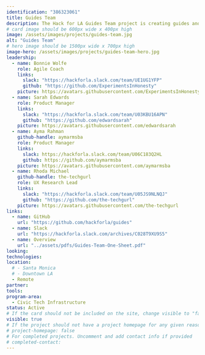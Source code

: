 ```yaml
---
identification: "386323061"
title: Guides Team
description: The Hack for LA Guides Team project is creating guides and templates from the effective practices that HfLA has developed and iterated from our projects. HfLA Guides aim to share replicable processes and practices from Engineering, UI/UX, Product Management, Data Science, Marketing Fundraising, DevOps, Admin, and Professional Development. The project seeks to further grow HfLA’s peer learning and iterative culture, and ultimately improve outcomes for the entire civic tech ecosystem.
# card image should be 600px wide x 400px high
image: /assets/images/projects/guides-team.jpg
alt: "Guides Team"
# hero image should be 1500px wide x 700px high
image-hero: /assets/images/projects/guides-team-hero.jpg
leadership:
  - name: Bonnie Wolfe
    role: Agile Coach
    links:
      slack: "https://hackforla.slack.com/team/UE1UG1YFP"
      github: "https://github.com/ExperimentsInHonesty"
    picture: https://avatars.githubusercontent.com/ExperimentsInHonesty
  - name: Sarah Edwards
    role: Product Manager
    links:
      slack: "https://hackforla.slack.com/team/U03KBU16APN"
      github: "https://github.com/edwardsarah"
    picture: https://avatars.githubusercontent.com/edwardsarah
  - name: Ayma Rahman
    github-handle: aymarmsba
    role: Product Manager
    links:
      slack: https://hackforla.slack.com/team/U06C183Q2HL
      github: https://github.com/aymarmsba
    picture: https://avatars.githubusercontent.com/aymarmsba
  - name: Rhoda Michael
    github-handle: the-techgurl
    role: UX Research Lead
    links:
      slack: "https://hackforla.slack.com/team/U05JS9NLNQJ"
      github: "https://github.com/the-techgurl"
    picture: https://avatars.githubusercontent.com/the-techgurl
links:
  - name: GitHub
    url: "https://github.com/hackforla/guides"
  - name: Slack
    url: "https://hackforla.slack.com/archives/C028T9XU9S5"
  - name: Overview
    url: "../assets/pdfs/Guides-Team-One-Sheet.pdf"
looking:
technologies:
location:
  # - Santa Monica
  # - Downtown LA
  - Remote
partner:
tools:
program-area:
  - Civic Tech Infrastructure
status: Active
# If the card should not be included on the site, change visible to "false"
visible: true
# If the project should not have a project homepage for any given reason, add the following line (uncommented):
# project-homepage: false
# For completed projects. Uncomment and add contact info if provided
# completed-contact:
---
```

